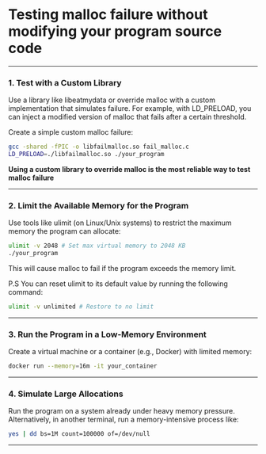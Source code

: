 # Testing malloc failure without modifying your program source code

---

### 1. Test with a Custom Library

Use a library like libeatmydata or override malloc with a custom implementation that simulates failure. For example, with LD_PRELOAD, you can inject a modified version of malloc that fails after a certain threshold.

Create a simple custom malloc failure:

```bash
gcc -shared -fPIC -o libfailmalloc.so fail_malloc.c
LD_PRELOAD=./libfailmalloc.so ./your_program
```
**Using a custom library to override malloc is the most reliable way to test malloc failure**

---

### 2. Limit the Available Memory for the Program
Use tools like ulimit (on Linux/Unix systems) to restrict the maximum memory the program can allocate:
```bash
ulimit -v 2048 # Set max virtual memory to 2048 KB
./your_program
```
This will cause malloc to fail if the program exceeds the memory limit.

P.S
You can reset ulimit to its default value by running the following command:
```bash
ulimit -v unlimited # Restore to no limit
```
---

### 3. Run the Program in a Low-Memory Environment

Create a virtual machine or a container (e.g., Docker) with limited memory:

```bash
docker run --memory=16m -it your_container
```

---

### 4. Simulate Large Allocations

Run the program on a system already under heavy memory pressure. Alternatively, in another terminal, run a memory-intensive process like:

```bash
yes | dd bs=1M count=100000 of=/dev/null
```

---
